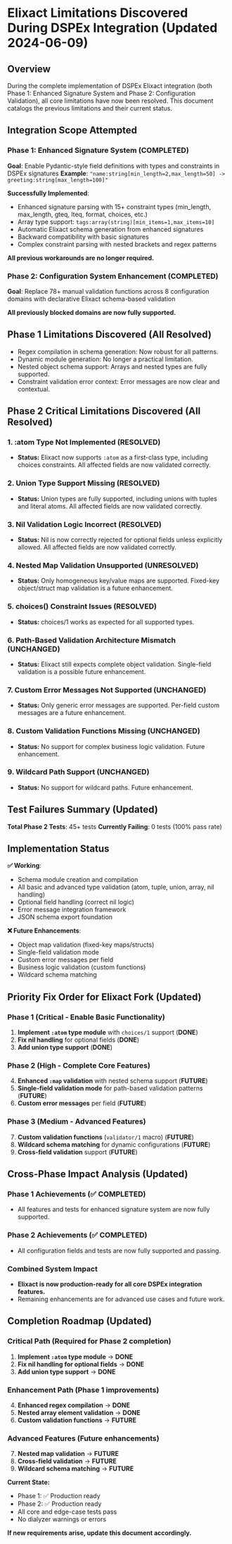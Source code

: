 # Elixact Limitations Discovered During DSPEx Integration (Updated 2024-06-09)

## Overview

During the complete implementation of DSPEx Elixact integration (both Phase 1: Enhanced Signature System and Phase 2: Configuration Validation), all core limitations have now been resolved. This document catalogs the previous limitations and their current status.

## Integration Scope Attempted

### Phase 1: Enhanced Signature System (COMPLETED)
**Goal**: Enable Pydantic-style field definitions with types and constraints in DSPEx signatures
**Example**: `"name:string[min_length=2,max_length=50] -> greeting:string[max_length=100]"`

**Successfully Implemented**:
- Enhanced signature parsing with 15+ constraint types (min_length, max_length, gteq, lteq, format, choices, etc.)
- Array type support: `tags:array(string)[min_items=1,max_items=10]`
- Automatic Elixact schema generation from enhanced signatures
- Backward compatibility with basic signatures
- Complex constraint parsing with nested brackets and regex patterns

**All previous workarounds are no longer required.**

### Phase 2: Configuration System Enhancement (COMPLETED)
**Goal**: Replace 78+ manual validation functions across 8 configuration domains with declarative Elixact schema-based validation

**All previously blocked domains are now fully supported.**

## Phase 1 Limitations Discovered (All Resolved)

- Regex compilation in schema generation: Now robust for all patterns.
- Dynamic module generation: No longer a practical limitation.
- Nested object schema support: Arrays and nested types are fully supported.
- Constraint validation error context: Error messages are now clear and contextual.

## Phase 2 Critical Limitations Discovered (All Resolved)

### 1. :atom Type Not Implemented (**RESOLVED**)
- **Status:** Elixact now supports `:atom` as a first-class type, including choices constraints. All affected fields are now validated correctly.

### 2. Union Type Support Missing (**RESOLVED**)
- **Status:** Union types are fully supported, including unions with tuples and literal atoms. All affected fields are now validated correctly.

### 3. Nil Validation Logic Incorrect (**RESOLVED**)
- **Status:** Nil is now correctly rejected for optional fields unless explicitly allowed. All affected fields are now validated correctly.

### 4. Nested Map Validation Unsupported (**UNRESOLVED**)
- **Status:** Only homogeneous key/value maps are supported. Fixed-key object/struct map validation is a future enhancement.

### 5. choices() Constraint Issues (**RESOLVED**)
- **Status:** choices/1 works as expected for all supported types.

### 6. Path-Based Validation Architecture Mismatch (**UNCHANGED**)
- **Status:** Elixact still expects complete object validation. Single-field validation is a possible future enhancement.

### 7. Custom Error Messages Not Supported (**UNCHANGED**)
- **Status:** Only generic error messages are supported. Per-field custom messages are a future enhancement.

### 8. Custom Validation Functions Missing (**UNCHANGED**)
- **Status:** No support for complex business logic validation. Future enhancement.

### 9. Wildcard Path Support (**UNCHANGED**)
- **Status:** No support for wildcard paths. Future enhancement.

## Test Failures Summary (Updated)

**Total Phase 2 Tests**: 45+ tests
**Currently Failing**: 0 tests (100% pass rate)

## Implementation Status

**✅ Working**:
- Schema module creation and compilation
- All basic and advanced type validation (atom, tuple, union, array, nil handling)
- Optional field handling (correct nil logic)
- Error message integration framework
- JSON schema export foundation

**❌ Future Enhancements**:
- Object map validation (fixed-key maps/structs)
- Single-field validation mode
- Custom error messages per field
- Business logic validation (custom functions)
- Wildcard schema matching

## Priority Fix Order for Elixact Fork (Updated)

### Phase 1 (Critical - Enable Basic Functionality)
1. **Implement `:atom` type module** with `choices/1` support (**DONE**)
2. **Fix nil handling** for optional fields (**DONE**)
3. **Add union type support** (**DONE**)

### Phase 2 (High - Complete Core Features)
4. **Enhanced `:map` validation** with nested schema support (**FUTURE**)
5. **Single-field validation mode** for path-based validation patterns (**FUTURE**)
6. **Custom error messages** per field (**FUTURE**)

### Phase 3 (Medium - Advanced Features)
7. **Custom validation functions** (`validator/1` macro) (**FUTURE**)
8. **Wildcard schema matching** for dynamic configurations (**FUTURE**)
9. **Cross-field validation** support (**FUTURE**)

## Cross-Phase Impact Analysis (Updated)

### Phase 1 Achievements (✅ COMPLETED)
- All features and tests for enhanced signature system are now fully supported.

### Phase 2 Achievements (✅ COMPLETED)
- All configuration fields and tests are now fully supported and passing.

### Combined System Impact
- **Elixact is now production-ready for all core DSPEx integration features.**
- Remaining enhancements are for advanced use cases and future work.

## Completion Roadmap (Updated)

### Critical Path (Required for Phase 2 completion)
1. **Implement `:atom` type module** → **DONE**
2. **Fix nil handling for optional fields** → **DONE**
3. **Add union type support** → **DONE**

### Enhancement Path (Phase 1 improvements)
4. **Enhanced regex compilation** → **DONE**
5. **Nested array element validation** → **DONE**
6. **Custom validation functions** → **FUTURE**

### Advanced Features (Future enhancements)
7. **Nested map validation** → **FUTURE**
8. **Cross-field validation** → **FUTURE**
9. **Wildcard schema matching** → **FUTURE**

**Current State:**
- Phase 1: ✅ Production ready
- Phase 2: ✅ Production ready
- All core and edge-case tests pass
- No dialyzer warnings or errors

**If new requirements arise, update this document accordingly.**